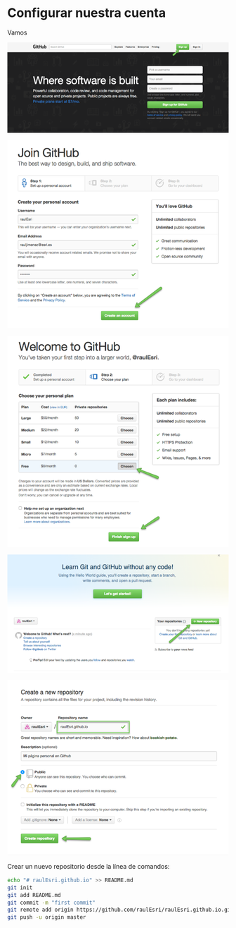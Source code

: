 # Configurar nuestra cuenta

Vamos

[![](../images/github_1.png)](../images/github_1.png)

[![](../images/github_2.png)](../images/github_2.png)

[![](../images/github_3.png)](../images/github_3.png)

[![](../images/github_4.png)](../images/github_4.png)

[![](../images/github_5.png)](../images/github_5.png)


Crear un nuevo repositorio desde la línea de comandos:
```bash
echo "# raulEsri.github.io" >> README.md
git init
git add README.md
git commit -m "first commit"
git remote add origin https://github.com/raulEsri/raulEsri.github.io.git
git push -u origin master
```